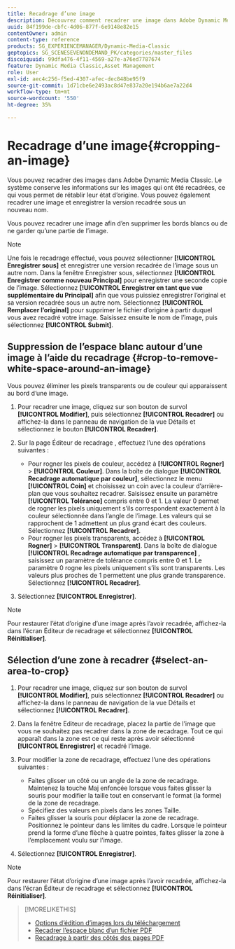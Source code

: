 ```yaml
---
title: Recadrage d’une image
description: Découvrez comment recadrer une image dans Adobe Dynamic Media Classic.
uuid: 84f199de-cbfc-4d06-877f-6e9148e82e15
contentOwner: admin
content-type: reference
products: SG_EXPERIENCEMANAGER/Dynamic-Media-Classic
geptopics: SG_SCENESEVENONDEMAND_PK/categories/master_files
discoiquuid: 99dfa476-4f11-4569-a27e-a76ed7787674
feature: Dynamic Media Classic,Asset Management
role: User
exl-id: aec4c256-f5ed-4307-afec-dec848be95f9
source-git-commit: 1d71cbe6e2493ac8d47e837a20e194b6ae7a22d4
workflow-type: tm+mt
source-wordcount: '550'
ht-degree: 35%

---
```


# Recadrage d’une image{#cropping-an-image}

Vous pouvez recadrer des images dans Adobe Dynamic Media Classic. Le système conserve les informations sur les images qui ont été recadrées, ce qui vous permet de rétablir leur état d’origine. Vous pouvez également recadrer une image et enregistrer la version recadrée sous un nouveau nom.

Vous pouvez recadrer une image afin d’en supprimer les bords blancs ou de ne garder qu’une partie de l’image.

>[!NOTE]
>
>Une fois le recadrage effectué, vous pouvez sélectionner **[!UICONTROL Enregistrer sous]** et enregistrer une version recadrée de l’image sous un autre nom. Dans la fenêtre Enregistrer sous, sélectionnez **[!UICONTROL Enregistrer comme nouveau Principal]** pour enregistrer une seconde copie de l’image. Sélectionnez **[!UICONTROL Enregistrer en tant que vue supplémentaire du Principal]** afin que vous puissiez enregistrer l’original et sa version recadrée sous un autre nom. Sélectionnez **[!UICONTROL Remplacer l’original]** pour supprimer le fichier d’origine à partir duquel vous avez recadré votre image. Saisissez ensuite le nom de l’image, puis sélectionnez **[!UICONTROL Submit]**.

## Suppression de l’espace blanc autour d’une image à l’aide du recadrage {#crop-to-remove-white-space-around-an-image}

Vous pouvez éliminer les pixels transparents ou de couleur qui apparaissent au bord d’une image.

1. Pour recadrer une image, cliquez sur son bouton de survol **[!UICONTROL Modifier]**, puis sélectionnez **[!UICONTROL Recadrer]** ou affichez-la dans le panneau de navigation de la vue Détails et sélectionnez le bouton **[!UICONTROL Recadrer]**.
1. Sur la page Éditeur de recadrage , effectuez l’une des opérations suivantes :

   * Pour rogner les pixels de couleur, accédez à **[!UICONTROL Rogner]** > **[!UICONTROL Couleur]**. Dans la boîte de dialogue **[!UICONTROL Recadrage automatique par couleur]**, sélectionnez le menu **[!UICONTROL Coin]** et choisissez un coin avec la couleur d’arrière-plan que vous souhaitez recadrer. Saisissez ensuite un paramètre **[!UICONTROL Tolérance]** compris entre 0 et 1. La valeur 0 permet de rogner les pixels uniquement s’ils correspondent exactement à la couleur sélectionnée dans l’angle de l’image. Les valeurs qui se rapprochent de 1 admettent un plus grand écart des couleurs. Sélectionnez **[!UICONTROL Recadrer]**.
   * Pour rogner les pixels transparents, accédez à **[!UICONTROL Rogner]** > **[!UICONTROL Transparent]**. Dans la boîte de dialogue **[!UICONTROL Recadrage automatique par transparence]** , saisissez un paramètre de tolérance compris entre 0 et 1. Le paramètre 0 rogne les pixels uniquement s’ils sont transparents. Les valeurs plus proches de 1 permettent une plus grande transparence. Sélectionnez **[!UICONTROL Recadrer]**.

1. Sélectionnez **[!UICONTROL Enregistrer]**.

>[!NOTE]
>
>Pour restaurer l’état d’origine d’une image après l’avoir recadrée, affichez-la dans l’écran Éditeur de recadrage et sélectionnez **[!UICONTROL Réinitialiser]**.

## Sélection d’une zone à recadrer {#select-an-area-to-crop}

1. Pour recadrer une image, cliquez sur son bouton de survol **[!UICONTROL Modifier]**, puis sélectionnez **[!UICONTROL Recadrer]** ou affichez-la dans le panneau de navigation de la vue Détails et sélectionnez **[!UICONTROL Recadrer]**.

1. Dans la fenêtre Editeur de recadrage, placez la partie de l’image que vous ne souhaitez pas recadrer dans la zone de recadrage. Tout ce qui apparaît dans la zone est ce qui reste après avoir sélectionné **[!UICONTROL Enregistrer]** et recadré l’image.
1. Pour modifier la zone de recadrage, effectuez l’une des opérations suivantes :

   * Faites glisser un côté ou un angle de la zone de recadrage. Maintenez la touche Maj enfoncée lorsque vous faites glisser la souris pour modifier la taille tout en conservant le format (la forme) de la zone de recadrage.
   * Spécifiez des valeurs en pixels dans les zones Taille.
   * Faites glisser la souris pour déplacer la zone de recadrage. Positionnez le pointeur dans les limites du cadre. Lorsque le pointeur prend la forme d’une flèche à quatre pointes, faites glisser la zone à l’emplacement voulu sur l’image.

1. Sélectionnez **[!UICONTROL Enregistrer]**.

>[!NOTE]
>
>Pour restaurer l’état d’origine d’une image après l’avoir recadrée, affichez-la dans l’écran Éditeur de recadrage et sélectionnez **[!UICONTROL Réinitialiser]**.

>[!MORELIKETHIS]
>
>* [Options d’édition d’images lors du téléchargement](image-editing-options-upload.md#image-editing-options-at-upload)
>* [Recadrer l’espace blanc d’un fichier PDF](pdfs.md#cropping_white_space_from_a_pdf_file)
>* [Recadrage à partir des côtés des pages PDF](pdfs.md#cropping_from_the_sides_of_pdf_pages)

